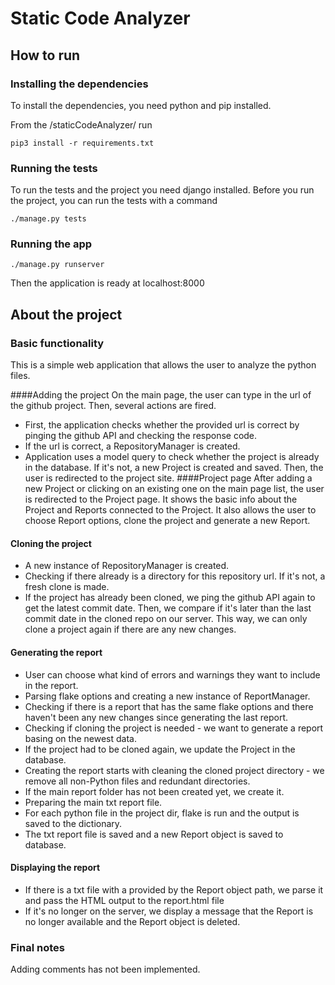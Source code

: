 # Static Code Analyzer
## How to run
### Installing the dependencies
To install the dependencies, you need python and pip installed. 

From the /staticCodeAnalyzer/ run
```
pip3 install -r requirements.txt
```
### Running the tests
To run the tests and the project you need django installed.
Before you run the project, you can run the tests with a command
```
./manage.py tests
```
### Running the app
```
./manage.py runserver
```
Then the application is ready at localhost:8000

## About the project
### Basic functionality
This is a simple web application that allows the user to analyze the python files.

####Adding the project
On the main page, the user can type in the url of the github project. Then, several actions 
are fired.
* First, the application checks whether  the provided url is correct by pinging the github API and checking the response code.
* If the url is correct, a RepositoryManager is created. 
* Application uses a model query to check whether the project is already in the database. If it's not, a new
Project is created and saved. Then, the user is redirected to the project site.
####Project page
After adding a new Project or clicking on an existing one on the main page list, the user
is redirected to the Project page. It shows the basic info about the Project and Reports connected to the Project.
It also allows the user to choose Report options, clone the project and generate a new Report.

#### Cloning the project
* A new instance of RepositoryManager is created. 
* Checking if there already is a directory for this repository url. If it's not, a fresh clone is
made.
* If the project has already been cloned, we ping the github API again to get the latest commit date. 
Then, we compare if it's later than the last commit date in the cloned repo on our server. 
This way, we can only clone a project again if there are any new changes.

#### Generating the report
* User can choose what kind of errors and warnings they want to include in the report.
* Parsing flake options and creating a new instance of ReportManager. 
* Checking if there is a report that has the same flake options and there haven't been any
new changes since generating the last report. 
* Checking if cloning the project is needed - we want to generate a report basing on the 
newest data.
* If the project had to be cloned again, we update the Project in the database.
* Creating the report starts with cleaning the cloned project directory - we remove all non-Python files
and redundant directories.
* If the main report folder has not been created yet, we create it. 
* Preparing the main txt report file.
* For each python file in the project dir, flake is run and the output is saved to the dictionary.
* The txt report file is saved and a new Report object is saved to database.

#### Displaying the report
* If there is a txt file with a provided by the Report object path, we parse it and pass
the HTML output to the report.html file
* If it's no longer on the server, we display a message that the Report is no longer available
and the Report object is deleted.

### Final notes
Adding comments has not been implemented.